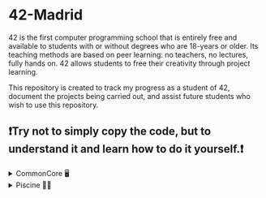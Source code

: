 # 42-Madrid

42 is the first computer programming school that is entirely free and available to students with or without degrees who are 18-years or older. Its teaching methods are based on peer learning: no teachers, no lectures, fully hands on. 42 allows students to free their creativity through project learning.


This repository is created to track my progress as a student of 42, document the projects being carried out, and assist future students who wish to use this repository.

## ❗Try not to simply copy the code, but to understand it and learn how to do it yourself.❗

<details>
<summary>CommonCore 🖥️</summary>

1. [Libft](https://github.com/GDARKKINGV/42cursus/tree/main/libft) 📚
2. [Ft_printf](https://github.com/GDARKKINGV/42cursus/tree/main/ft_printf) 🖨️
3. [Get_next_line](https://github.com/GDARKKINGV/42cursus/tree/main/get_next_line) (in progress) 📃
4. [Born2beroot](https://github.com/GDARKKINGV/42cursus/tree/main/Born2beroot) 💻
5. [Push_swap](https://github.com/GDARKKINGV/42cursus/tree/main/Push_swap) (in progress) 🔃 
</details>

<details>
<summary>Piscine 🏊‍♂️</summary>
</details>
